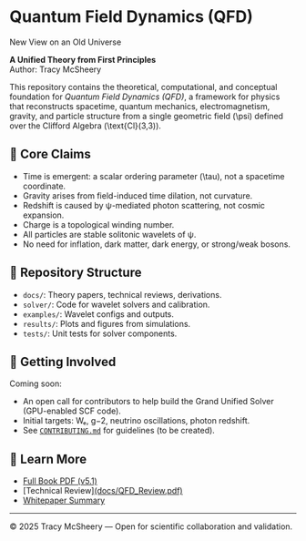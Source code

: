 # Quantum Field Dynamics (QFD)
New View on an Old Universe

**A Unified Theory from First Principles**  
Author: Tracy McSheery

This repository contains the theoretical, computational, and conceptual foundation for *Quantum Field Dynamics (QFD)*, a framework for physics that reconstructs spacetime, quantum mechanics, electromagnetism, gravity, and particle structure from a single geometric field \(\psi\) defined over the Clifford Algebra \(\text{Cl}(3,3)\).

## 🌌 Core Claims

- Time is emergent: a scalar ordering parameter \(\tau\), not a spacetime coordinate.
- Gravity arises from field-induced time dilation, not curvature.
- Redshift is caused by ψ-mediated photon scattering, not cosmic expansion.
- Charge is a topological winding number.
- All particles are stable solitonic wavelets of ψ.
- No need for inflation, dark matter, dark energy, or strong/weak bosons.

## 📂 Repository Structure

- `docs/`: Theory papers, technical reviews, derivations.
- `solver/`: Code for wavelet solvers and calibration.
- `examples/`: Wavelet configs and outputs.
- `results/`: Plots and figures from simulations.
- `tests/`: Unit tests for solver components.

## 🚀 Getting Involved

Coming soon:  
- An open call for contributors to help build the Grand Unified Solver (GPU-enabled SCF code).
- Initial targets: Wₑ, g−2, neutrino oscillations, photon redshift.
- See [`CONTRIBUTING.md`](CONTRIBUTING.md) for guidelines (to be created).


## 📖 Learn More

- [Full Book PDF (v5.1)](https://github.com/tracyphasespace/Quantum-Field-Dynamics/blob/main/5.1%20QFD%20Book.pdf)
- [Technical Review][(docs/QFD_Review.pdf)](https://github.com/tracyphasespace/Quantum-Field-Dynamics/blob/main/QFD_Technical_Review_GitHub.md)
- [Whitepaper Summary]([docs/QFD_Whitepaper.pdf](https://github.com/tracyphasespace/Quantum-Field-Dynamics/blob/main/QFD_Whitepaper.md))


---

© 2025 Tracy McSheery — Open for scientific collaboration and validation.
